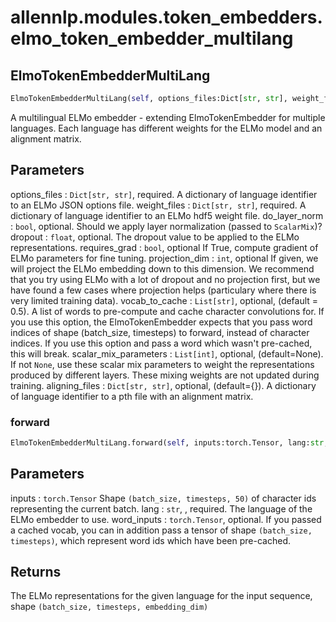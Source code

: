 # allennlp.modules.token_embedders.elmo_token_embedder_multilang

## ElmoTokenEmbedderMultiLang
```python
ElmoTokenEmbedderMultiLang(self, options_files:Dict[str, str], weight_files:Dict[str, str], do_layer_norm:bool=False, dropout:float=0.5, requires_grad:bool=False, projection_dim:int=None, vocab_to_cache:List[str]=None, scalar_mix_parameters:List[float]=None, aligning_files:Dict[str, str]=None) -> None
```

A multilingual ELMo embedder - extending ElmoTokenEmbedder for multiple languages.
Each language has different weights for the ELMo model and an alignment matrix.

Parameters
----------
options_files : ``Dict[str, str]``, required.
    A dictionary of language identifier to an ELMo JSON options file.
weight_files : ``Dict[str, str]``, required.
    A dictionary of language identifier to an ELMo hdf5 weight file.
do_layer_norm : ``bool``, optional.
    Should we apply layer normalization (passed to ``ScalarMix``)?
dropout : ``float``, optional.
    The dropout value to be applied to the ELMo representations.
requires_grad : ``bool``, optional
    If True, compute gradient of ELMo parameters for fine tuning.
projection_dim : ``int``, optional
    If given, we will project the ELMo embedding down to this dimension.  We recommend that you
    try using ELMo with a lot of dropout and no projection first, but we have found a few cases
    where projection helps (particulary where there is very limited training data).
vocab_to_cache : ``List[str]``, optional, (default = 0.5).
    A list of words to pre-compute and cache character convolutions
    for. If you use this option, the ElmoTokenEmbedder expects that you pass word
    indices of shape (batch_size, timesteps) to forward, instead
    of character indices. If you use this option and pass a word which
    wasn't pre-cached, this will break.
scalar_mix_parameters : ``List[int]``, optional, (default=None).
    If not ``None``, use these scalar mix parameters to weight the representations
    produced by different layers. These mixing weights are not updated during
    training.
aligning_files : ``Dict[str, str]``, optional, (default={}).
    A dictionary of language identifier to a pth file with an alignment matrix.

### forward
```python
ElmoTokenEmbedderMultiLang.forward(self, inputs:torch.Tensor, lang:str, word_inputs:torch.Tensor=None) -> torch.Tensor
```

Parameters
----------
inputs : ``torch.Tensor``
    Shape ``(batch_size, timesteps, 50)`` of character ids representing the current batch.
lang : ``str``, , required.
    The language of the ELMo embedder to use.
word_inputs : ``torch.Tensor``, optional.
    If you passed a cached vocab, you can in addition pass a tensor of shape
    ``(batch_size, timesteps)``, which represent word ids which have been pre-cached.

Returns
-------
The ELMo representations for the given language for the input sequence, shape
``(batch_size, timesteps, embedding_dim)``

